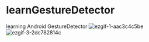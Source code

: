 # learnGestureDetector
 learning Android GestureDetector
![ezgif-1-aac3c4c5be](https://github.com/robin0512/learnGestureDetector/assets/53432684/5124facb-1b61-44ae-9535-54a29e04b320)
![ezgif-3-2dc782814c](https://github.com/robin0512/learnGestureDetector/assets/53432684/89ebc7f1-0d9c-4894-855d-015324af4e05)
